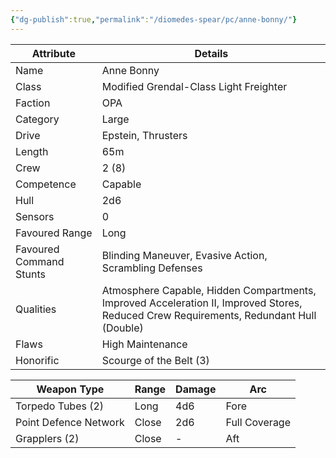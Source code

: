 ```yaml
---
{"dg-publish":true,"permalink":"/diomedes-spear/pc/anne-bonny/"}
---
```


| Attribute               | Details                                                                                                                                |
| ----------------------- | -------------------------------------------------------------------------------------------------------------------------------------- |
| Name                    | Anne Bonny                                                                                                                             |
| Class                   | Modified Grendal-Class Light Freighter                                                                                                 |
| Faction                 | OPA                                                                                                                                    |
| Category                | Large                                                                                                                                  |
| Drive                   | Epstein, Thrusters                                                                                                                     |
| Length                  | 65m                                                                                                                                    |
| Crew                    | 2 (8)                                                                                                                                  |
| Competence              | Capable                                                                                                                                |
| Hull                    | 2d6                                                                                                                                    |
| Sensors                 | 0                                                                                                                                      |
| Favoured Range          | Long                                                                                                                                   |
| Favoured Command Stunts | Blinding Maneuver, Evasive Action, Scrambling Defenses                                                                                 |
| Qualities               | Atmosphere Capable, Hidden Compartments, Improved Acceleration II, Improved Stores, Reduced Crew Requirements, Redundant Hull (Double) |
| Flaws                   | High Maintenance                                                                                                                       |
| Honorific               | Scourge of the Belt (3)                                                                                                                |

| Weapon Type           | Range | Damage | Arc           |
| --------------------- | ----- | ------ | ------------- |
| Torpedo Tubes (2)     | Long  | 4d6    | Fore          |
| Point Defence Network | Close | 2d6    | Full Coverage |
| Grapplers (2)         | Close | -      | Aft           |

